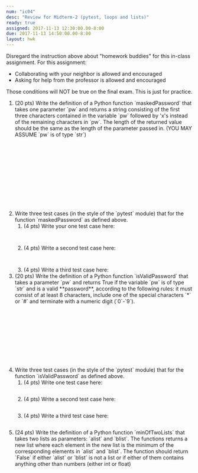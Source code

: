 ```yaml
---
num: "ic04"
desc: "Review for Midterm-2 (pytest, loops and lists)"
ready: true
assigned: 2017-11-13 12:30:00.00-8:00
due: 2017-11-13 14:50:00.00-8:00
layout: hwk
---
```


<div style="display:none">https://ucsb-cs8-m17.github.io/hwk/ic02/
</div>


Disregard the instruction above about "homework buddies" for this in-class assignment.  For this assignment:
* Collaborating with your neighbor is allowed and encouraged
* Asking for help from the professor is allowed and encouraged

Those conditions will NOT be true on the final exam.  This is just for practice.


<ol>


<li markdown="1" style="margin-bottom:14em"> (20 pts) Write the definition of a Python function `maskedPassword` that takes one parameter `pw` and returns a string consisting of the first three characters contained in the variable `pw` followed by 'x's instead of the remaining characters in `pw`.  The length of the returned value should be the same as the length of the parameter passed in. (YOU MAY ASSUME `pw` is of type `str`)
</li>

<li markdown="1" style="margin-bottom:0em"> Write three test cases (in the style of the `pytest` module) that for the function `maskedPassword` as defined above.    

<ol>
<li style="margin-bottom: 3em;">(4 pts) Write your one test case here:
</li>
<li style="margin-bottom: 3em;">(4 pts) Write a second test case here:
</li>
<li style="margin-bottom: 0em;">(4 pts) Write a third test case here:
<div class="pagebreak">
</div>
</li>
</ol>

</li>


<li markdown="1" style="margin-bottom:12em"> (20 pts) Write the definition of a Python function `isValidPassword` that takes a parameter `pw` and returns True if the variable `pw` is of type `str` and is a valid **password**, according to the following rules: it must consist of at least 8 characters, include one of the special characters `*` or `#` and terminate with a numeric digit (`0`-`9`).
</li>

<li markdown="1" style="margin-bottom:0em"> Write three test cases (in the style of the `pytest` module) that for the function `isValidPassword` as defined above.    

<ol>
<li style="margin-bottom: 2em;">(4 pts) Write one test case here:
</li>
<li style="margin-bottom: 2em;">(4 pts) Write a second test case here:
</li>
<li style="margin-bottom: 2em;">(4 pts) Write a third test case here:
</li>
</ol>

</li>
<li markdown="1" style="margin-bottom:20em"> (24 pts) Write the definition of a Python function `minOfTwoLists` that takes two lists as parameters: `alist` and `blist`. The functions returns a new list where each element in the new list is the minimum of the
corresponding elements in `alist` and `blist`. The function should return `False` if either `alist` or `blist` is not a list or if either of them contains anything
other than numbers (either int or float)
</li>




</ol>
